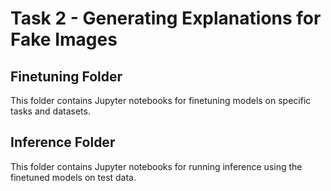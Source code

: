 # Task 2 - Generating Explanations for Fake Images

## Finetuning Folder  
This folder contains Jupyter notebooks for finetuning models on specific tasks and datasets.  

## Inference Folder  
This folder contains Jupyter notebooks for running inference using the finetuned models on test data.
